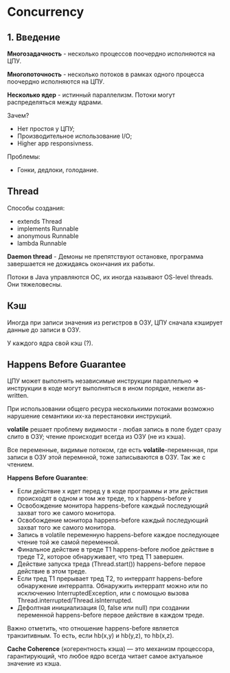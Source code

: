 # Concurrency

## 1. Введение
**Многозадачность** - несколько процессов поочердно исполняются на ЦПУ.

**Многопоточность** - несколько потоков в рамках одного процесса поочердно исполняются на ЦПУ.

**Несколько ядер** - истинный параллелизм. Потоки могут распределяться между ядрами.

Зачем?
- Нет простоя у ЦПУ;
- Производительное использование I/O;
- Higher app responsivness.

Проблемы:
- Гонки, дедлоки, голодание.

##  Thread
Способы создания:
- extends Thread
- implements Runnable
- anonymous Runnable
- lambda Runnable

**Daemon thread** - Демоны не препятствуют остановке, программа завершается не дожидаясь окончания их работы.

Потоки в Java управляются ОС, их иногда называют OS-level threads. Они тяжеловесны. 

## Кэш
Иногда при записи значения из регистров в ОЗУ, ЦПУ сначала кэширует данные до записи в ОЗУ.

У каждого ядра свой кэш (?).

## Happens Before Guarantee
ЦПУ может выполнять независимые инструкции параллельно => инструкции в коде могут выполняться в ином порядке, нежели as-written.

При использовании общего ресура несколькими потоками возможно нарушение семантики их-ха перестановки инструкций.

**volatile** решает проблему видимости - любая запись в поле будет сразу слито в ОЗУ; чтение происходит всегда из ОЗУ (не из кэша).

Все переменные, видимые потоком, где есть **volatile**-переменная, при записи в ОЗУ этой перемнной, тоже записываются в ОЗУ. Так же с чтением.

**Happens Before Guarantee**:
- Если действие x идет перед y в коде программы и эти действия происходят в одном и том же треде, то x happens-before y
- Освобождение монитора happens-before каждый последующий захват того же самого монитора.
- Освобождение монитора happens-before каждый последующий захват того же самого монитора.
- Запись в volatile переменную happens-before каждое последующее чтение той же самой переменной.
- Финальное действие в треде T1 happens-before любое действие в треде T2, которое обнаруживает, что тред T1 завершен.
- Действие запуска треда (Thread.start()) happens-before первое действие в этом треде.
- Если тред T1 прерывает тред T2, то интеррапт happens-before обнаружение интеррапта. Обнаружить интеррапт можно или по исключению InterruptedException, или с помощью вызова Thread.interrupted/Thread.isInterrupted.
- Дефолтная инициализация (0, false или null) при создании переменной happens-before первое действие в каждом треде.

Важно отметить, что отношение happens-before является транзитивным. То есть, если hb(x,y) и hb(y,z), то hb(x,z).

**Cache Coherence** (когерентность кэша) — это механизм процессора, гарантирующий, что любое ядро всегда читает самое актуальное значение из кэша.
